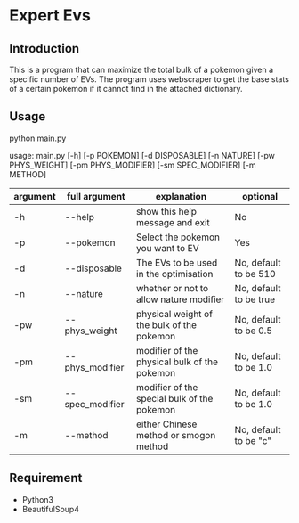 # Expert Evs

## Introduction
This is a program that can maximize the total bulk of a pokemon given a specific number of EVs. The program uses webscraper to get the base stats of a certain pokemon if it cannot find in the attached dictionary. 

## Usage
python main.py 

usage: main.py [-h] [-p POKEMON] [-d DISPOSABLE] [-n NATURE] [-pw PHYS_WEIGHT]
[-pm PHYS_MODIFIER] [-sm SPEC_MODIFIER] [-m METHOD]

| argument | full argument   | explanation                                  | optional               |
|----------|-----------------|----------------------------------------------|------------------------|
| -h       | --help          | show this help message and exit              | No                     |
| -p       | --pokemon       | Select the pokemon you want to EV            | Yes                    |
| -d       | --disposable    | The EVs to be used in the optimisation       | No, default to be 510  |
| -n       | --nature        | whether or not to allow nature modifier      | No, default to be true |
| -pw      | --phys_weight   | physical weight of the bulk of the pokemon   | No, default to be 0.5  |
| -pm      | --phys_modifier | modifier of the physical bulk of the pokemon | No, default to be 1.0  |
| -sm      | --spec_modifier | modifier of the special bulk of the pokemon  | No, default to be 1.0  |
| -m       | --method        | either Chinese method or smogon method       | No, default to be "c"  |

## Requirement
* Python3
* BeautifulSoup4
 
